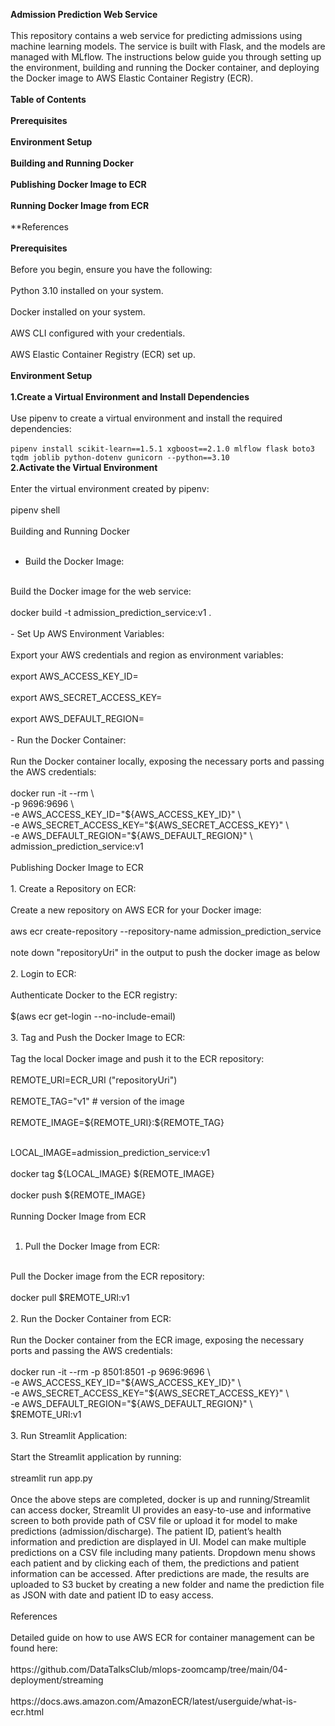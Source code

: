 **Admission Prediction Web Service**<br/>
<br/>
This repository contains a web service for predicting admissions using machine learning models. The service is built with Flask, and the models are managed with MLflow. The instructions below guide you through setting up the environment, building and running the Docker container, and deploying the Docker image to AWS Elastic Container Registry (ECR).<br/>
<br/>
**Table of Contents**<br/>
<br/>
**Prerequisites**<br/>
<br/>
**Environment Setup**<br/>
<br/>
**Building and Running Docker**<br/>
<br/>
**Publishing Docker Image to ECR**<br/>
<br/>
**Running Docker Image from ECR**<br/>
<br/>
**References<br/>
<br/>
**Prerequisites**<br/>
<br/>
Before you begin, ensure you have the following:<br/>
<br/>
Python 3.10 installed on your system.<br/>
<br/>
Docker installed on your system.<br/>
<br/>
AWS CLI configured with your credentials.<br/>
<br/>
AWS Elastic Container Registry (ECR) set up.<br/>
<br/>
**Environment Setup**<br/>
<br/>
**1.Create a Virtual Environment and Install Dependencies**<br/>
<br/>
Use pipenv to create a virtual environment and install the required dependencies:<br/>
<br/>
`pipenv install scikit-learn==1.5.1 xgboost==2.1.0 mlflow flask boto3 tqdm joblib python-dotenv gunicorn --python==3.10`
<br/>
**2.Activate the Virtual Environment**<br/>
<br/>
Enter the virtual environment created by pipenv:<br/>
<br/>
pipenv shell<br/>
<br/>
Building and Running Docker<br/>
<br/>
- Build the Docker Image:<br/>
<br/>
Build the Docker image for the web service:<br/>
<br/>
docker build -t admission_prediction_service:v1 .<br/>
<br/>
- Set Up AWS Environment Variables:<br/>
<br/>
Export your AWS credentials and region as environment variables:<br/>
<br/>
export AWS_ACCESS_KEY_ID=<your_aws_access_key_id><br/>
<br/>
export AWS_SECRET_ACCESS_KEY=<your_aws_secret_access_key><br/>
<br/>
export AWS_DEFAULT_REGION=<your_aws_region><br/>
<br/>
- Run the Docker Container:<br/>
<br/>
Run the Docker container locally, exposing the necessary ports and passing the AWS credentials:<br/>
<br/>
docker run -it --rm \<br/>
    -p 9696:9696 \<br/>
    -e AWS_ACCESS_KEY_ID="${AWS_ACCESS_KEY_ID}" \<br/>
    -e AWS_SECRET_ACCESS_KEY="${AWS_SECRET_ACCESS_KEY}" \<br/>
    -e AWS_DEFAULT_REGION="${AWS_DEFAULT_REGION}" \<br/>
    admission_prediction_service:v1<br/>
<br/>
Publishing Docker Image to ECR<br/>
<br/>
1.	Create a Repository on ECR:<br/>
<br/>
Create a new repository on AWS ECR for your Docker image:<br/>
<br/>
aws ecr create-repository --repository-name admission_prediction_service<br/>
<br/>
note down "repositoryUri" in the output to push the docker image as below<br/>
<br/>
2.	Login to ECR:<br/>
<br/>
Authenticate Docker to the ECR registry:<br/>
<br/>
$(aws ecr get-login --no-include-email)<br/>
<br/>
3.	Tag and Push the Docker Image to ECR:<br/>
<br/>
Tag the local Docker image and push it to the ECR repository:<br/>
<br/>
REMOTE_URI=ECR_URI ("repositoryUri")<br/>
<br/>
REMOTE_TAG="v1"  # version of the image<br/>
<br/>
REMOTE_IMAGE=${REMOTE_URI}:${REMOTE_TAG}<br/>
<br/>

LOCAL_IMAGE=admission_prediction_service:v1<br/>
<br/>
docker tag ${LOCAL_IMAGE} ${REMOTE_IMAGE}<br/>
<br/>
docker push ${REMOTE_IMAGE}<br/>
<br/>
Running Docker Image from ECR<br/>
<br/>
1.	Pull the Docker Image from ECR:<br/>
<br/>
Pull the Docker image from the ECR repository:<br/>
<br/>
docker pull $REMOTE_URI:v1<br/>
<br/>
2.	Run the Docker Container from ECR:<br/>
<br/>
Run the Docker container from the ECR image, exposing the necessary ports and passing the AWS credentials:<br/>
<br/>
docker run -it --rm -p 8501:8501 -p 9696:9696 \<br/>
   -e AWS_ACCESS_KEY_ID="${AWS_ACCESS_KEY_ID}" \<br/>
   -e AWS_SECRET_ACCESS_KEY="${AWS_SECRET_ACCESS_KEY}" \<br/>
   -e AWS_DEFAULT_REGION="${AWS_DEFAULT_REGION}" \<br/>
   $REMOTE_URI:v1<br/>
<br/>
3.	Run Streamlit Application:<br/>
<br/>
Start the Streamlit application by running:<br/>
<br/>
streamlit run app.py<br/>
<br/>
Once the above steps are completed, docker is up and running/Streamlit can access docker, Streamlit UI provides an easy-to-use and informative screen to both provide path of CSV file or upload it for model to make predictions (admission/discharge). The patient ID, patient’s health information and prediction are displayed in UI. Model can make multiple predictions on a CSV file including many patients. Dropdown menu shows each patient and by clicking each of them, the predictions and patient information can be accessed. After predictions are made, the results are uploaded to S3 bucket by creating a new folder and name the prediction file as JSON with date and patient ID to easy access.<br/>
<br/>
References<br/>
<br/>
Detailed guide on how to use AWS ECR for container management can be found here: <br/>
<br/>
https://github.com/DataTalksClub/mlops-zoomcamp/tree/main/04-deployment/streaming<br/>
<br/>
https://docs.aws.amazon.com/AmazonECR/latest/userguide/what-is-ecr.html<br/>
<br/>


